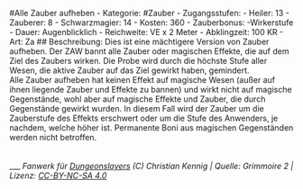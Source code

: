 #Alle Zauber aufheben  - Kategorie: #Zauber  - Zugangsstufen:    - Heiler: 13    - Zauberer: 8    - Schwarzmagier: 14  - Kosten: 360  - Zauberbonus: -Wirkerstufe  - Dauer: Augenblicklich  - Reichweite: VE x 2 Meter  - Abklingzeit: 100 KR  - Art: Za     ## Beschreibung:  Dies ist eine mächtigere Version von Zauber aufheben. Der ZAW bannt alle Zauber oder magischen Effekte, die auf dem Ziel des Zaubers wirken. Die Probe wird durch die höchste Stufe aller Wesen, die aktive Zauber auf das Ziel gewirkt haben, gemindert.<br>Alle Zauber aufheben hat keinen Effekt auf magische Wesen (außer auf ihnen liegende Zauber und Effekte zu bannen) und wirkt nicht auf magische Gegenstände, wohl aber auf magische Effekte und Zauber, die durch Gegenstände gewirkt wurden. In diesem Fall wird der Zauber um die Zauberstufe des Effekts erschwert oder um die Stufe des Anwenders, je nachdem, welche höher ist. Permanente Boni aus magischen Gegenständen werden nicht betroffen.<br><br><br>___  *Fanwerk für [Dungeonslayers](https://www.dungeonslayers.net/) (C) Christian Kennig | Quelle: Grimmoire 2 | Lizenz: [CC-BY-NC-SA 4.0](https://creativecommons.org/licenses/by-nc-sa/4.0/deed.de)*